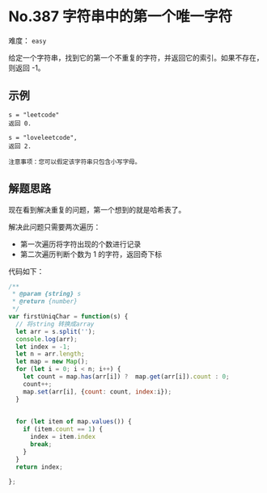 # No.387 字符串中的第一个唯一字符

难度： `easy`

给定一个字符串，找到它的第一个不重复的字符，并返回它的索引。如果不存在，则返回 -1。

## 示例

```
s = "leetcode"
返回 0.

s = "loveleetcode",
返回 2.
```

`注意事项：您可以假定该字符串只包含小写字母。`

## 解题思路

现在看到解决重复的问题，第一个想到的就是哈希表了。

解决此问题只需要两次遍历：

- 第一次遍历将字符出现的个数进行记录
- 第二次遍历判断个数为 1 的字符，返回奇下标

代码如下：

```javascript
/**
 * @param {string} s
 * @return {number}
 */
var firstUniqChar = function(s) {
  // 将string 转换成array
  let arr = s.split('');
  console.log(arr);
  let index = -1;
  let n = arr.length;
  let map = new Map();
  for (let i = 0; i < n; i++) {
    let count = map.has(arr[i]) ?  map.get(arr[i]).count : 0;
    count++;
    map.set(arr[i], {count: count, index:i});
  }
  
  
  for (let item of map.values()) {
    if (item.count == 1) {
      index = item.index
      break;
    }
  }
  return index;
  
};
```